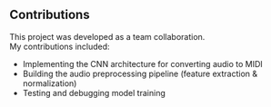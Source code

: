 ## Contributions
This project was developed as a team collaboration.  
My contributions included:
- Implementing the CNN architecture for converting audio to MIDI  
- Building the audio preprocessing pipeline (feature extraction & normalization)  
- Testing and debugging model training
